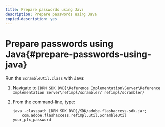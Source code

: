 ```yaml
---
title: Prepare passwords using Java
description: Prepare passwords using Java
copied-description: yes
---
```


# Prepare passwords using Java{#prepare-passwords-using-java}

Run the `ScrambleUtil.class` with Java: 

1. Navigate to `[DRM SDK DVD]\Reference Implementation\Server\Reference Implementation Server\refimpl/scrambler/ refimpl/scrambler/`
1. From the command-line, type:

   ```
   java -classpath [DRM SDK DVD]/SDK/adobe-flashaccess-sdk.jar;  
       com.adobe.flashaccess.refimpl.util.ScrambleUtil your_pfx_password
   ```

